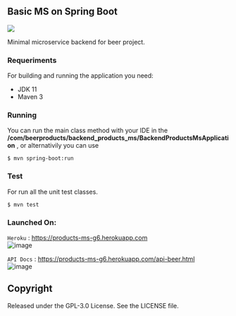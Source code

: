 ## Basic MS on Spring Boot

![](https://img.shields.io/swagger/valid/3.0?specUrl=https%3A%2F%2Fproducts-ms-g6.herokuapp.com%2Fapi-docs)

<p>Minimal microservice backend for beer project.</p>

### Requeriments

For building and running the application you need:

* JDK 11
* Maven 3

### Running

You can run the main class method with your IDE in the **/com/beerproducts/backend_products_ms/BackendProductsMsApplication** , or alternativily you can use

`$ mvn spring-boot:run`

### Test

For run all the unit test classes.

`$ mvn test`

### Launched On: 

`Heroku` : <https://products-ms-g6.herokuapp.com>
</br>
![image](https://drive.google.com/uc?export=view&id=1UmuIELZ7rLJDYvyzIbtniZT_AzSdznmR)

`API Docs` : <https://products-ms-g6.herokuapp.com/api-beer.html>
</br>
![image](https://drive.google.com/uc?export=view&id=1mkvgBGIkzhDsVsaxCGhODp3hDtf1CYkE)


## Copyright

Released under the GPL-3.0 License. See the LICENSE file.
